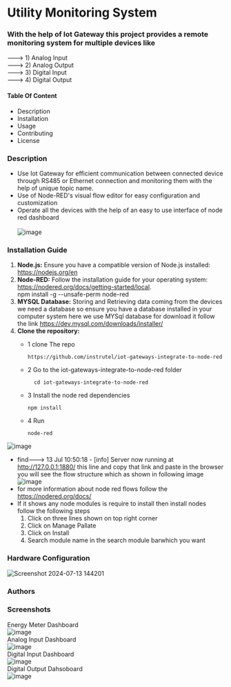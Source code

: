 # Utility Monitoring System 

### With the help of Iot Gateway this project provides a remote monitoring system for multiple devices like  
---> 1) Analog Input  <br/>
---> 2) Analog Output  <br/>
---> 3) Digital Input  <br />
---> 4) Digital Output

#### Table Of Content 
* Description
* Installation
* Usage
* Contributing
* License
  <br />
### Description 
* Use Iot Gateway for efficient communication between connected device through RS485 or Ethernet connection and monitoring them with the help of unique topic name.
* Use of Node-RED's visual flow editor for easy configuration and customization  <br />
* Operate all the devices with the help of an easy to use interface of node red dashboard <br/><br/>
![image](https://github.com/user-attachments/assets/6d78505d-cb15-46a3-bb73-145a6d86cb82)

### Installation Guide
1. **Node.js:** Ensure you have a compatible version of Node.js installed: https://nodejs.org/en
2. **Node-RED:** Follow the installation guide for your operating system: https://nodered.org/docs/getting-started/local.            
   npm install -g --unsafe-perm node-red
3. **MYSQL Database:** Storing and Retrieving data coming from the devices we need a database so ensure you have a database installed in your computer system here we use MYSql database for download it follow the link https://dev.mysql.com/downloads/installer/
4. **Clone the repository:**
   * 1 clone The repo
   
         https://github.com/instrutel/iot-gateways-integrate-to-node-red
   * 2 Go to the iot-gateways-integrate-to-node-red folder
    
           cd iot-gateways-integrate-to-node-red

    * 3 Install the node red dependencies
  
          npm install
    * 4 Run
  
          node-red
![image](https://github.com/user-attachments/assets/8963f29f-c56d-41e2-9008-5c756b5b7c4b)
 * find---> 13 Jul 10:50:18 - [info] Server now running at http://127.0.0.1:1880/ this line and copy that link and paste in the browser you will see the flow structure which as shown in following image
   ![image](https://github.com/user-attachments/assets/2a48d707-086e-4f2e-a7f2-398ef10d474e)
 * for more information about node red flows follow the https://nodered.org/docs/
 * If it shows any node modules is require to install then install nodes follow the following steps
   1) Click on three lines shown on top right corner
   2) Click on Manage Pallate
   3) Click on Install
   4) Search module name in the search module barwhich you want 
      
### Hardware Configuration
![Screenshot 2024-07-13 144201](https://github.com/user-attachments/assets/6a6bcc49-e67f-4f51-8342-af6b843cc9f9)

### Authors 

### Screenshots
Energy Meter Dashboard <br />
![image](https://github.com/user-attachments/assets/2bd9b9d4-62c9-48f5-b6b8-81bab8b8bd23) <br />
Analog Input Dashboard <br />
![image](https://github.com/user-attachments/assets/8e6c49f9-c9e1-417f-b899-99cf6b4350e3) <br />
Digital Input Dashboard <br />
![image](https://github.com/user-attachments/assets/cb6b118b-3b6f-4d7c-9608-b713cd7df094) <br />
Digital Output Dahsoboard <br />
![image](https://github.com/user-attachments/assets/562cc4d9-ec7f-40ad-ac5c-a0158714d09f) <br />


